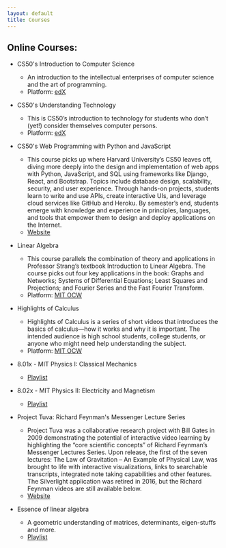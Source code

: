 ```yaml
---
layout: default
title: Courses
---
```


## Online Courses:
- CS50's Introduction to Computer Science
    - An introduction to the intellectual enterprises of computer science and the art of programming.
    - Platform: [edX](https://www.edx.org/course/cs50s-introduction-to-computer-science)

- CS50's Understanding Technology
    - This is CS50’s introduction to technology for students who don’t (yet!) consider themselves computer persons.
    - Platform: [edX](edx.org/course/cs50s-understanding-technology)

- CS50's Web Programming with Python and JavaScript
    - This course picks up where Harvard University’s CS50 leaves off, diving more deeply into the design and implementation of web apps with Python, JavaScript, and SQL using frameworks like Django, React, and Bootstrap. Topics include database design, scalability, security, and user experience. Through hands-on projects, students learn to write and use APIs, create interactive UIs, and leverage cloud services like GitHub and Heroku. By semester’s end, students emerge with knowledge and experience in principles, languages, and tools that empower them to design and deploy applications on the Internet.
    - [Website](https://cs50.harvard.edu/web/2020/)

- Linear Algebra
    - This course parallels the combination of theory and applications in Professor Strang’s textbook Introduction to Linear Algebra. The course picks out four key applications in the book: Graphs and Networks; Systems of Differential Equations; Least Squares and Projections; and Fourier Series and the Fast Fourier Transform.
    - Platform: [MIT OCW](https://ocw.mit.edu/courses/mathematics/18-06-linear-algebra-spring-2010/index.htm)

- Highlights of Calculus
    - Highlights of Calculus is a series of short videos that introduces the basics of calculus—how it works and why it is important. The intended audience is high school students, college students, or anyone who might need help understanding the subject.
    - Platform: [MIT OCW](https://ocw.mit.edu/resources/res-18-005-highlights-of-calculus-spring-2010/)

- 8.01x - MIT Physics I: Classical Mechanics
    - [Playlist](https://www.youtube.com/playlist?list=PLyQSN7X0ro203puVhQsmCj9qhlFQ-As8e)

- 8.02x - MIT Physics II: Electricity and Magnetism
    - [Playlist](https://www.youtube.com/playlist?list=PLyQSN7X0ro2314mKyUiOILaOC2hk6Pc3j)

- Project Tuva: Richard Feynman's Messenger Lecture Series
    - Project Tuva was a collaborative research project with Bill Gates in 2009 demonstrating the potential of interactive video learning by highlighting the “core scientific concepts” of Richard Feynman’s Messenger Lectures Series. Upon release, the first of the seven lectures: The Law of Gravitation – An Example of Physical Law, was brought to life with interactive visualizations, links to searchable transcripts, integrated note taking capabilities and other features. The Silverlight application was retired in 2016, but the Richard Feynman videos are still available below.
    - [Website](https://www.microsoft.com/en-us/research/project/tuva-richard-feynman/)

- Essence of linear algebra
    - A geometric understanding of matrices, determinants, eigen-stuffs and more.
    - [Playlist](https://www.youtube.com/playlist?list=PLZHQObOWTQDPD3MizzM2xVFitgF8hE_ab)
